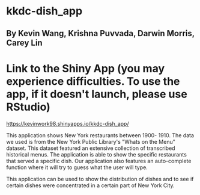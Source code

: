 # kkdc-dish_app
## By Kevin Wang, Krishna Puvvada, Darwin Morris, Carey Lin

# Link to the Shiny App (you may experience difficulties. To use the app, if it doesn't launch, please use RStudio)
https://kevinwork98.shinyapps.io/kkdc-dish_app/

This application shows New York restaurants between 1900- 1910. The data we used is from the New York Public Library's "Whats on the Menu" dataset. This dataset featured an extensive collection of transcribed historical menus. The application is able to show the specific restaurants
that served a specific dish. Our application also features an auto-complete function where it will try to guess what the user will type.

This application can be used to show the distribution of dishes and to see if certain dishes were concentrated in a certain part of New York City.
